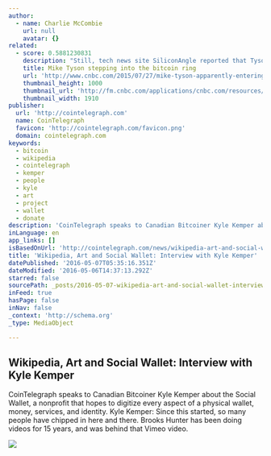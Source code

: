 ```yaml
---
author:
  - name: Charlie McCombie
    url: null
    avatar: {}
related:
  - score: 0.5881230831
    description: "Still, tech news site SiliconAngle reported that Tyson himself may have been \"suckered into a deal by a fast talker who has promised him millions if he gets involved and lends his name to the enterprise.\" It cited MikeTysonBitcoin.com's registration to a Peter Klamka, who is connected to Bitcoin Brands-a firm with a paltry $6,780 market cap according to Google Finance."
    title: Mike Tyson stepping into the bitcoin ring
    url: 'http://www.cnbc.com/2015/07/27/mike-tyson-apparently-entering-the-bitcoin-market.html'
    thumbnail_height: 1000
    thumbnail_url: 'http://fm.cnbc.com/applications/cnbc.com/resources/img/editorial/2015/07/27/102867977-GettyImages-453434162.1910x1000.jpg'
    thumbnail_width: 1910
publisher:
  url: 'http://cointelegraph.com'
  name: CoinTelegraph
  favicon: 'http://cointelegraph.com/favicon.png'
  domain: cointelegraph.com
keywords:
  - bitcoin
  - wikipedia
  - cointelegraph
  - kemper
  - people
  - kyle
  - art
  - project
  - wallet
  - donate
description: 'CoinTelegraph speaks to Canadian Bitcoiner Kyle Kemper about the Social Wallet, a nonprofit that hopes to digitize every aspect of a physical wallet, money, services, and identity. Kyle Kemper: Since this started, so many people have chipped in here and there. Brooks Hunter has been doing videos for 15 years, and was behind that Vimeo video.'
inLanguage: en
app_links: []
isBasedOnUrl: 'http://cointelegraph.com/news/wikipedia-art-and-social-wallet-interview-with-kyle-kemper'
title: 'Wikipedia, Art and Social Wallet: Interview with Kyle Kemper'
datePublished: '2016-05-07T05:35:16.351Z'
dateModified: '2016-05-06T14:37:13.292Z'
starred: false
sourcePath: _posts/2016-05-07-wikipedia-art-and-social-wallet-interview-with-kyle-kemper.md
inFeed: true
hasPage: false
inNav: false
_context: 'http://schema.org'
_type: MediaObject

---
```

<article style=""><h1>Wikipedia, Art and Social Wallet: Interview with Kyle Kemper</h1><p>CoinTelegraph speaks to Canadian Bitcoiner Kyle Kemper about the Social Wallet, a nonprofit that hopes to digitize every aspect of a physical wallet, money, services, and identity. Kyle Kemper: Since this started, so many people have chipped in here and there. Brooks Hunter has been doing videos for 15 years, and was behind that Vimeo video.</p><img src="http://cointelegraph.com/images/725_aHR0cDovL2NvaW50ZWxlZ3JhcGguY29tL3N0b3JhZ2UvdXBsb2Fkcy92aWV3LzkyZmVjYmFiZDNmMGNmN2NkOTg1NGViNDc2NGFlZjcyLnBuZw==.jpg" /></article>